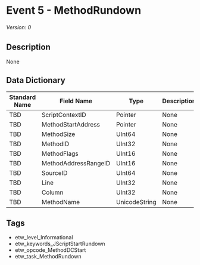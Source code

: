 # Event 5 - MethodRundown
###### Version: 0

## Description
None

## Data Dictionary
|Standard Name|Field Name|Type|Description|Sample Value|
|---|---|---|---|---|
|TBD|ScriptContextID|Pointer|None|`None`|
|TBD|MethodStartAddress|Pointer|None|`None`|
|TBD|MethodSize|UInt64|None|`None`|
|TBD|MethodID|UInt32|None|`None`|
|TBD|MethodFlags|UInt16|None|`None`|
|TBD|MethodAddressRangeID|UInt16|None|`None`|
|TBD|SourceID|UInt64|None|`None`|
|TBD|Line|UInt32|None|`None`|
|TBD|Column|UInt32|None|`None`|
|TBD|MethodName|UnicodeString|None|`None`|

## Tags
* etw_level_Informational
* etw_keywords_JScriptStartRundown
* etw_opcode_MethodDCStart
* etw_task_MethodRundown